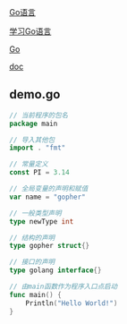 [Go语言](https://www.bilibili.com/video/BV1jJ411c7s3)

[学习Go语言](../../Bookset/编程/学习Go语言(Golang).pdf)

[Go](https://www.bilibili.com/video/BV16E411H7og)

[doc](https://golang.google.cn/doc/)

## demo.go
```go
// 当前程序的包名
package main

// 导入其他包
import . "fmt"

// 常量定义
const PI = 3.14

// 全局变量的声明和赋值
var name = "gopher"

// 一般类型声明
type newType int

// 结构的声明
type gopher struct{}

// 接口的声明
type golang interface{}

// 由main函数作为程序入口点启动
func main() {
    Println("Hello World!")
}
```